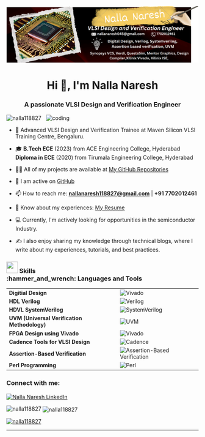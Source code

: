 ![github-header-image](https://github.com/Nalla118827/Nalla118827/blob/main/Banner.png)


<h1 align="center">Hi 👋, I'm Nalla Naresh</h1>

<h3 align="center">A passionate VLSI Design and Verification Engineer</h3>
<img align="right" alt="coding" width="400" src="https://th.bing.com/th/id/OIP.Zh6DsQ5mkY6CDSoacW0HxAHaEK?w=1280&h=720&rs=1&pid=ImgDetMain.jpg">

<p align="left"> <img src="https://komarev.com/ghpvc/?username=nalla118827&label=Profile%20views&color=0e75b6&style=flat" alt="nalla118827" /> </p>


- 🌱 Advanced VLSI Design and Verification Trainee at Maven Silicon VLSI Training Centre, Bengaluru.

- 🎓 **B.Tech ECE** (2023) from ACE Engineering College, Hyderabad
     <br>**Diploma in ECE** (2020) from Tirumala Engineering College, Hyderabad

- 👨‍💻 All of my projects are available at [My GitHub Repositories](https://github.com/Nalla118827?tab=repositories)

- 📝 I am active on [GitHub](https://github.com/nalla118827)

- 📫 How to reach me: **nallanaresh118827@gmail.com** | **+91 7702012461**

- 📄 Know about my experiences: [My Resume](https://drive.google.com/file/d/1TpRztv18fimm5k3jW1JyagL3XJJB5Jxr/view?usp=drive_link)

- 💻 Currently, I'm actively looking for opportunities in the semiconductor Industry.

- ✍️ I also enjoy sharing my knowledge through technical blogs, where I write about my experiences, tutorials, and best practices.

<h3 align="left">
  <img src="https://img.icons8.com/external-flaticons-flat-flat-icons/64/000000/external-skills-recruitment-agency-flaticons-flat-flat-icons.png" width="30" height="30"/>
  Skills <br>
 :hammer_and_wrench: Languages and Tools 
</h3>

<table>
<tr>
    <td><strong>Digitial Design</strong></td>
    <td><img width="85" src="https://github.com/user-attachments/assets/f7f14173-67bc-459a-9e03-8626ffcbaa41" alt="Vivado"></td>
  </tr>
  <tr>
    <td><strong>HDL Verilog</strong></td>
    <td><img width="45" src="https://cdn.icon-icons.com/icons2/2107/PNG/512/file_type_verilog_icon_130092.png" alt="Verilog"></td>
  </tr>
  <tr>
    <td><strong>HDVL SystemVerilog</strong></td>
    <td><img width="45" src="https://static-00.iconduck.com/assets.00/file-type-light-systemverilog-icon-2048x2048-301q87xk.png" alt="SystemVerilog"></td>
  </tr>
  <tr>
    <td><strong>UVM (Universal Verification Methodology)</strong></td>
    <td><img width="45" src="https://th.bing.com/th/id/OIP.c5Gn6XB3Qqvcjz-V8FYVigAAAA?rs=1&pid=ImgDetMain" alt="UVM"></td>
  </tr>
  <tr>
    <td><strong>FPGA Design using Vivado</strong></td>
    <td><img src="https://img.icons8.com/color/48/000000/vivado.png" alt="Vivado"></td>
  </tr>
  <tr>
    <td><strong>Cadence Tools for VLSI Design</strong></td>
    <td><img src="https://img.icons8.com/color/48/000000/cadence.png" alt="Cadence"></td>
  </tr>
  <tr>
    <td><strong>Assertion-Based Verification</strong></td>
    <td><img width="45" src="https://www.svgrepo.com/download/373794/light-testcafe.svg" alt="Assertion-Based Verification"></td>
  </tr>
  <tr>
    <td><strong>Perl Programming</strong></td>
    <td><img width="45" src="https://th.bing.com/th/id/OIP.NCbNz0ERmNL6QTkQFV1JTAHaHa?rs=1&pid=ImgDetMain" alt="Perl"></td>
  </tr>
</table>

<h3 align="left">Connect with me:</h3>
<p align="left">
  <a href="https://www.linkedin.com/in/nalla-naresh/" target="blank">
    <img align="center" src="https://raw.githubusercontent.com/rahuldkjain/github-profile-readme-generator/master/src/images/icons/Social/linked-in-alt.svg" alt="Nalla Naresh LinkedIn" height="30" width="40" />
  </a>
</p>




<p><img align="left" src="https://github-readme-stats.vercel.app/api/top-langs?username=nalla118827&show_icons=true&locale=en&layout=compact" alt="nalla118827" /></p>

<p>&nbsp;<img align="center" src="https://github-readme-stats.vercel.app/api?username=nalla118827&show_icons=true&locale=en" alt="nalla118827" /></p>

<p align="left"> 
  <a href="https://github.com/ryo-ma/github-profile-trophy">
    <img src="https://github-profile-trophy.vercel.app/?username=nalla118827" alt="nalla118827" />
  </a> 
</p>

---
